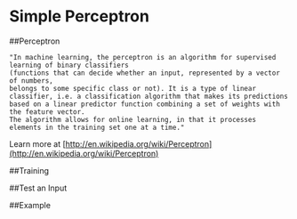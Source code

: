 Simple Perceptron
==========

##Perceptron

```
"In machine learning, the perceptron is an algorithm for supervised learning of binary classifiers
(functions that can decide whether an input, represented by a vector of numbers,
belongs to some specific class or not). It is a type of linear classifier, i.e. a classification algorithm that makes its predictions
based on a linear predictor function combining a set of weights with the feature vector.
The algorithm allows for online learning, in that it processes elements in the training set one at a time."
```
Learn more at [http://en.wikipedia.org/wiki/Perceptron](http://en.wikipedia.org/wiki/Perceptron)

##Training


##Test an Input


##Example